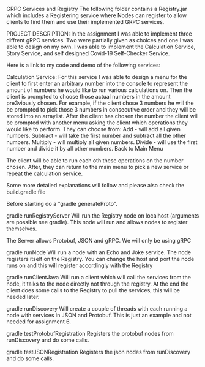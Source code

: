 GRPC Services and Registry
The following folder contains a Registry.jar which includes a Registering service where Nodes can register to allow clients to find them and use their implemented GRPC services.

PROJECT DESCRIPTION:
In the assignment I was able to implement three diffrent gRPC services. Two were partially given as choices and one I was able to design on my own.
I was able to implement the Calculation Service, Story Service, and self designed Covid-19 Self-Checker Service.

Here is a link to my code and demo of the following services: 

Calculation Service:
For this service I was able to design a menu for the client to first enter an arbitrary number into the console to represent the amount of numbers he would like 
to run various calculations on. Then the client is prompted to choose those actual numbers in the amount pre3viously chosen. For example, if the client chose 3 numbers he will the be prompted to pick those 3 numbers in consecutive order and they will be stored into an arraylist. After the client has chosen the number the client will be prompted with another menu asking the client which operations they would like to perform. 
They can choose from:
Add - will add all given numbers.
Subtract - will take the first number and subtract all the other numbers.
Multiply - will multiply all given numbers.
Divide - will use the first number and divide it by all other numbers.
Back to Main Menu

The client will be able to run each oth these operations on the number chosen. After, they can return to the main menu to pick a new service or repeat the calculation service.

Some more detailed explanations will follow and please also check the build.gradle file

Before starting do a "gradle generateProto".

gradle runRegistryServer
Will run the Registry node on localhost (arguments are possible see gradle). This node will run and allows nodes to register themselves.

The Server allows Protobuf, JSON and gRPC. We will only be using gRPC

gradle runNode
Will run a node with an Echo and Joke service. The node registers itself on the Registry. You can change the host and port the node runs on and this will register accordingly with the Registry

gradle runClientJava
Will run a client which will call the services from the node, it talks to the node directly not through the registry. At the end the client does some calls to the Registry to pull the services, this will be needed later.

gradle runDiscovery
Will create a couple of threads with each running a node with services in JSON and Protobuf. This is just an example and not needed for assignment 6.

gradle testProtobufRegistration
Registers the protobuf nodes from runDiscovery and do some calls.

gradle testJSONRegistration
Registers the json nodes from runDiscovery and do some calls.
